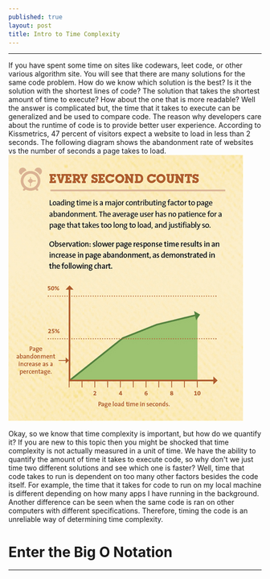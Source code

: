 ```yaml
---
published: true
layout: post
title: Intro to Time Complexity
---
```


---
If you have spent some time on sites like codewars, leet code, or other various algorithm site. You will see that there are many solutions for the same code problem. How do we know which solution is the best? Is it the solution with the shortest lines of code? The solution that takes the shortest amount of time to execute? How about the one that is more readable? Well the answer is complicated but, the time that it takes to execute can be generalized and be used to compare code. The reason why developers care about the runtime of code is to provide better user experience. According to Kissmetrics, 47 percent of visitors expect a website to load in less than 2 seconds. The following diagram shows the abandonment rate of websites vs the number of seconds a page takes to load.
![Graph of adbandonment rate vs seconds to load](../images/everysecondcounts.png)

Okay, so we know that time complexity is important, but how do we quantify it? If you are new to this topic then you might be shocked that time complexity is not actually measured in a unit of time. We have the ability to quantify the amount of time it takes to execute code, so why don't we just time two different solutions and see which one is faster? Well, time that code takes to run is dependent on too many other factors besides the code itself. For example, the time that it takes for code to run on my local machine is different depending on how many apps I have running in the background. Another difference can be seen when the same code is ran on other computers with different specifications. Therefore, timing the code is an unreliable way of determining time complexity.


# Enter the Big O Notation
---
